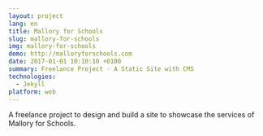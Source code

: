 ```yaml
---
layout: project
lang: en
title: Mallory for Schools
slug: mallory-for-schools
img: mallory-for-schools
demo: http://malloryforschools.com
date: 2017-01-01 10:10:10 +0100
summary: Freelance Project - A Static Site with CMS
technologies:
  - Jekyll
platform: web
---
```

A freelance project to design and build a site to showcase the services of Mallory for Schools.
